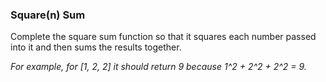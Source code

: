 ### Square(n) Sum

Complete the square sum function so that it squares each number passed into it and then sums the results together.

_For example, for [1, 2, 2] it should return 9 because 1^2 + 2^2 + 2^2 = 9._